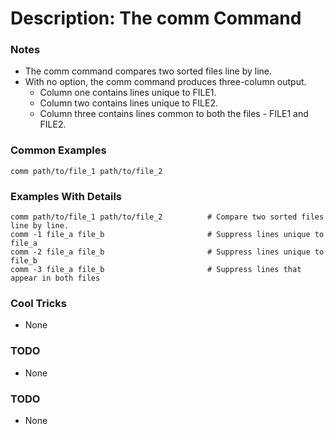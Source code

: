 # Description: The comm Command

### Notes
* The comm command compares two sorted files line by line.
* With no option, the comm command produces three-column output.
    - Column one contains lines unique to FILE1.
    - Column two contains lines unique to FILE2.
    - Column three contains lines common to both the files - FILE1 and FILE2.

### Common Examples
```shell
comm path/to/file_1 path/to/file_2
```

### Examples With Details
```shell
comm path/to/file_1 path/to/file_2          # Compare two sorted files line by line.
comm -1 file_a file_b                       # Suppress lines unique to file_a
comm -2 file_a file_b                       # Suppress lines unique to file_b
comm -3 file_a file_b                       # Suppress lines that appear in both files
```

### Cool Tricks
* None

### TODO
* None

### TODO
* None
